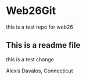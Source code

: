 # Web26Git
this is a test repo for web26

## This is a readme file

this is a test change

Alexis Davalos, Connecticut